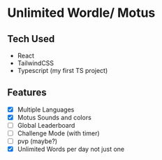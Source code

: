 # Unlimited Wordle/ Motus

## Tech Used

- React
- TailwindCSS
- Typescript (my first TS project)

## Features

- [x] Multiple Languages
- [x] Motus Sounds and colors
- [ ] Global Leaderboard
- [ ] Challenge Mode (with timer)
- [ ] pvp (maybe?)
- [x] Unlimited Words per day not just one
